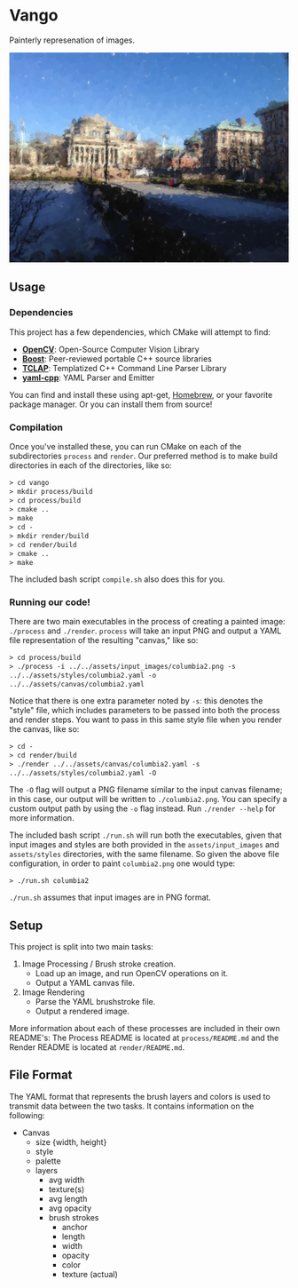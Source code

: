 # Vango

Painterly represenation of images.

![Our glorious campus](./results/columbia2.png)

## Usage

### Dependencies

This project has a few dependencies, which CMake will attempt to find:

- [**OpenCV**](http://opencv.org/): Open-Source Computer Vision Library
- [**Boost**](http://www.boost.org/): Peer-reviewed portable C++ source libraries
- [**TCLAP**](http://tclap.sourceforge.net/): Templatized C++ Command Line Parser Library
- [**yaml-cpp**](https://code.google.com/p/yaml-cpp/): YAML Parser and Emitter

You can find and install these using apt-get, [Homebrew](http://brew.sh/), or your favorite package manager. Or you can install them from source!

### Compilation

Once you've installed these, you can run CMake on each of the subdirectories `process` and `render`. Our preferred method is to make build directories in each of the directories, like so:

    > cd vango
    > mkdir process/build
    > cd process/build
    > cmake ..
    > make
    > cd -
    > mkdir render/build
    > cd render/build
    > cmake ..
    > make

The included bash script `compile.sh` also does this for you.

### Running our code!

There are two main executables in the process of creating a painted image: `./process` and `./render`. `process` will take an input PNG and output a YAML file representation of the resulting "canvas," like so:

    > cd process/build
    > ./process -i ../../assets/input_images/columbia2.png -s ../../assets/styles/columbia2.yaml -o ../../assets/canvas/columbia2.yaml

Notice that there is one extra parameter noted by `-s`: this denotes the "style" file, which includes parameters to be passed into both the process and render steps. You want to pass in this same style file when you render the canvas, like so:

    > cd -
    > cd render/build
    > ./render ../../assets/canvas/columbia2.yaml -s ../../assets/styles/columbia2.yaml -O

The `-O` flag will output a PNG filename similar to the input canvas filename; in this case, our output will be written to `./columbia2.png`. You can specify a custom output path by using the `-o` flag instead. Run `./render --help` for more information.

The included bash script `./run.sh` will run both the executables, given that input images and styles are both provided in the `assets/input_images` and `assets/styles` directories, with the same filename. So given the above file configuration, in order to paint `columbia2.png` one would type:

    > ./run.sh columbia2

`./run.sh` assumes that input images are in PNG format.

## Setup

This project is split into two main tasks:

1. Image Processing / Brush stroke creation.
    - Load up an image, and run OpenCV operations on it.
    - Output a YAML canvas file.
2. Image Rendering
    - Parse the YAML brushstroke file.
    - Output a rendered image.

More information about each of these processes are included in their own README's: The Process README is located at `process/README.md` and the Render README is located at `render/README.md`.

## File Format

The YAML format that represents the brush layers and colors is used to transmit data between the two tasks. It contains information on the following:

- Canvas
    + size {width, height}
    + style
    + palette
    + layers
        * avg width
        * texture(s)
        * avg length
        * avg opacity
        * brush strokes
            - anchor
            - length
            - width
            - opacity
            - color
            - texture (actual)




